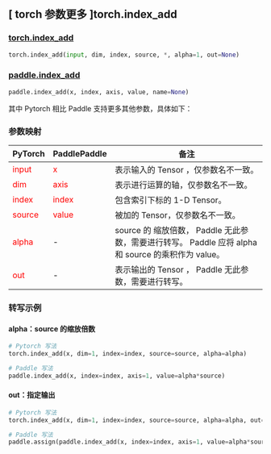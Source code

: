 ## [ torch 参数更多 ]torch.index_add
### [torch.index_add](https://pytorch.org/docs/stable/generated/torch.index_add.html#torch.index_add)

```python
torch.index_add(input, dim, index, source, *, alpha=1, out=None)
```

### [paddle.index_add](https://www.paddlepaddle.org.cn/documentation/docs/zh/api/paddle/index_add_cn.html#index-add)

```python
paddle.index_add(x, index, axis, value, name=None)
```

其中 Pytorch 相比 Paddle 支持更多其他参数，具体如下：
### 参数映射
| PyTorch       | PaddlePaddle | 备注                                                   |
| ------------- | ------------ | ------------------------------------------------------ |
| <font color='red'> input </font> | <font color='red'> x </font> | 表示输入的 Tensor ，仅参数名不一致。  |
| <font color='red'> dim </font> | <font color='red'> axis </font> | 表示进行运算的轴，仅参数名不一致。  |
| <font color='red'> index </font> | <font color='red'> index </font> | 包含索引下标的 1-D Tensor。  |
| <font color='red'> source </font> | <font color='red'> value </font> | 被加的 Tensor，仅参数名不一致。  |
| <font color='red'> alpha </font> | - | source 的 缩放倍数， Paddle 无此参数，需要进行转写。 Paddle 应将 alpha 和 source 的乘积作为 value。|
| <font color='red'> out </font> | -  | 表示输出的 Tensor ， Paddle 无此参数，需要进行转写。    |


### 转写示例
#### alpha：source 的缩放倍数
```python
# Pytorch 写法
torch.index_add(x, dim=1, index=index, source=source, alpha=alpha)

# Paddle 写法
paddle.index_add(x, index=index, axis=1, value=alpha*source)
```

#### out：指定输出
```python
# Pytorch 写法
torch.index_add(x, dim=1, index=index, source=source, alpha=alpha, out=y)

# Paddle 写法
paddle.assign(paddle.index_add(x, index=index, axis=1, value=alpha*source), y)
```

